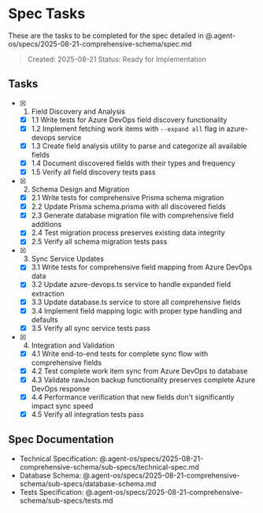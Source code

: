 # Spec Tasks

These are the tasks to be completed for the spec detailed in @.agent-os/specs/2025-08-21-comprehensive-schema/spec.md

> Created: 2025-08-21
> Status: Ready for Implementation

## Tasks

- [x] 1. Field Discovery and Analysis
  - [x] 1.1 Write tests for Azure DevOps field discovery functionality
  - [x] 1.2 Implement fetching work items with `--expand all` flag in azure-devops service
  - [x] 1.3 Create field analysis utility to parse and categorize all available fields
  - [x] 1.4 Document discovered fields with their types and frequency
  - [x] 1.5 Verify all field discovery tests pass

- [x] 2. Schema Design and Migration
  - [x] 2.1 Write tests for comprehensive Prisma schema migration
  - [x] 2.2 Update Prisma schema.prisma with all discovered fields
  - [x] 2.3 Generate database migration file with comprehensive field additions
  - [x] 2.4 Test migration process preserves existing data integrity
  - [x] 2.5 Verify all schema migration tests pass

- [x] 3. Sync Service Updates
  - [x] 3.1 Write tests for comprehensive field mapping from Azure DevOps data
  - [x] 3.2 Update azure-devops.ts service to handle expanded field extraction
  - [x] 3.3 Update database.ts service to store all comprehensive fields
  - [x] 3.4 Implement field mapping logic with proper type handling and defaults
  - [x] 3.5 Verify all sync service tests pass

- [x] 4. Integration and Validation
  - [x] 4.1 Write end-to-end tests for complete sync flow with comprehensive fields
  - [x] 4.2 Test complete work item sync from Azure DevOps to database
  - [x] 4.3 Validate rawJson backup functionality preserves complete Azure DevOps response
  - [x] 4.4 Performance verification that new fields don't significantly impact sync speed
  - [x] 4.5 Verify all integration tests pass

## Spec Documentation

- Technical Specification: @.agent-os/specs/2025-08-21-comprehensive-schema/sub-specs/technical-spec.md
- Database Schema: @.agent-os/specs/2025-08-21-comprehensive-schema/sub-specs/database-schema.md  
- Tests Specification: @.agent-os/specs/2025-08-21-comprehensive-schema/sub-specs/tests.md